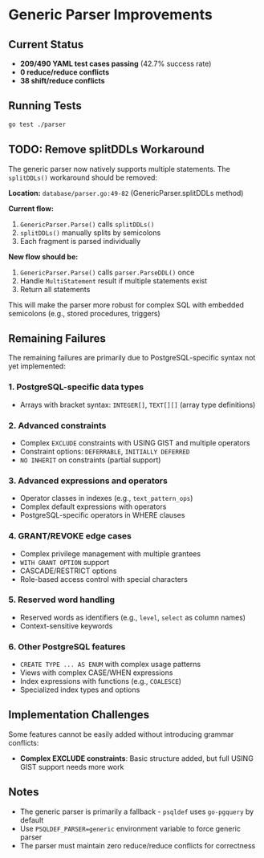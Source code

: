 # Generic Parser Improvements

## Current Status

- **209/490 YAML test cases passing** (42.7% success rate)
- **0 reduce/reduce conflicts**
- **38 shift/reduce conflicts**

## Running Tests

```sh
go test ./parser
```

## TODO: Remove splitDDLs Workaround
The generic parser now natively supports multiple statements. The `splitDDLs()` workaround should be removed:

**Location:** `database/parser.go:49-82` (GenericParser.splitDDLs method)

**Current flow:**
1. `GenericParser.Parse()` calls `splitDDLs()`
2. `splitDDLs()` manually splits by semicolons
3. Each fragment is parsed individually

**New flow should be:**
1. `GenericParser.Parse()` calls `parser.ParseDDL()` once
2. Handle `MultiStatement` result if multiple statements exist
3. Return all statements

This will make the parser more robust for complex SQL with embedded semicolons (e.g., stored procedures, triggers)

## Remaining Failures

The remaining failures are primarily due to PostgreSQL-specific syntax not yet implemented:

### 1. PostgreSQL-specific data types
- Arrays with bracket syntax: `INTEGER[]`, `TEXT[][]` (array type definitions)

### 2. Advanced constraints
- Complex `EXCLUDE` constraints with USING GIST and multiple operators
- Constraint options: `DEFERRABLE`, `INITIALLY DEFERRED`
- `NO INHERIT` on constraints (partial support)

### 3. Advanced expressions and operators
- Operator classes in indexes (e.g., `text_pattern_ops`)
- Complex default expressions with operators
- PostgreSQL-specific operators in WHERE clauses

### 4. GRANT/REVOKE edge cases
- Complex privilege management with multiple grantees
- `WITH GRANT OPTION` support
- CASCADE/RESTRICT options
- Role-based access control with special characters

### 5. Reserved word handling
- Reserved words as identifiers (e.g., `level`, `select` as column names)
- Context-sensitive keywords

### 6. Other PostgreSQL features
- `CREATE TYPE ... AS ENUM` with complex usage patterns
- Views with complex CASE/WHEN expressions
- Index expressions with functions (e.g., `COALESCE`)
- Specialized index types and options

## Implementation Challenges
Some features cannot be easily added without introducing grammar conflicts:
- **Complex EXCLUDE constraints**: Basic structure added, but full USING GIST support needs more work

## Notes
- The generic parser is primarily a fallback - `psqldef` uses `go-pgquery` by default
- Use `PSQLDEF_PARSER=generic` environment variable to force generic parser
- The parser must maintain zero reduce/reduce conflicts for correctness
